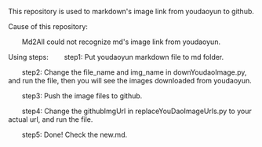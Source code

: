 
This repository is used to markdown's image link from youdaoyun to github.

Cause of this repository:     

&emsp;&emsp;Md2All could not recognize md's image link from youdaoyun.

Using steps:
&emsp;&emsp;step1: Put youdaoyun markdown file to md folder.   

&emsp;&emsp;step2: Change the file_name and img_name in downYoudaoImage.py, and run the file, then you will see the images downloaded from youdaoyun.      

&emsp;&emsp;step3: Push the image files to github.

&emsp;&emsp;step4: Change the githubImgUrl in replaceYouDaoImageUrls.py to your actual url, and run the file.

&emsp;&emsp;step5: Done! Check the new.md.
   

    
